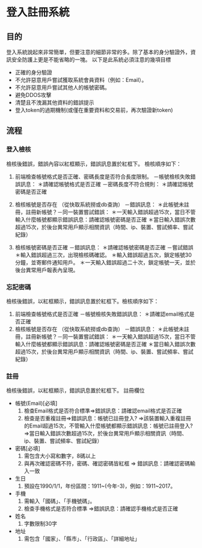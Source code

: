 # 登入註冊系統
## 目的
登入系統說起來非常簡單，但要注意的細節非常的多。除了基本的身分驗證外，資訊安全防護上更是不能省略的一塊。
以下是此系統必須注意的幾項目標
* 正確的身分驗證
* 不允許惡意用戶嘗試獲取系統會員資料（例如：Email）。
* 不允許惡意用戶嘗試其他人的帳號密碼。
* 避免DDOS攻擊
* 清楚且不洩漏其他資料的錯誤提示
* 登入token的過期機制(或僅在重要資料和交易前，再次驗證新token)

## 流程
### 登入檢核
檢核後錯誤，錯誤內容以紅框顯示，錯誤訊息置於紅框下。
檢核順序如下：
1. 前端檢查帳號格式是否正確、密碼長度是否符合長度限制。
  －帳號檢核失敗錯誤訊息：
    ＊請確認帳號格式是否正確
  －密碼長度不符合規則：
    ＊請確認帳號密碼是否正確
2. 檢核帳號是否存在 （從快取系統撈或db查詢）
   －錯誤訊息：
    ＊此帳號未註冊，<a>註冊新帳號？</a>－同一裝置嘗試錯誤：
    ＊一天輸入錯誤超過15次，當日不管輸入什麼帳號都顯示錯誤訊息：請確認帳號密碼是否正確
    ＊當日輸入錯誤次數超過15次，於後台異常用戶顯示相關資訊（時間、ip、裝置、嘗試頻率、嘗試紀錄）

3. 檢核帳號密碼是否正確
   －錯誤訊息：
    ＊請確認帳號密碼是否正確
   －嘗試錯誤
    ＊輸入錯誤超過三次，出現檢核碼確認。
    ＊輸入錯誤超過五次，鎖定帳號30分鐘，並寄郵件通知用戶。
    ＊一天輸入錯誤超過二十次，鎖定帳號一天，並於後台異常用戶報表內呈現。
    
### 忘記密碼
檢核後錯誤，以紅框顯示，錯誤訊息置於紅框下。檢核順序如下：
1. 前端檢查帳號格式是否正確
  －帳號檢核失敗錯誤訊息：
    ＊請確認email格式是否正確
2. 檢核帳號是否存在 （從快取系統撈或db查詢）
  －錯誤訊息：
    ＊此帳號未註冊，<a>註冊新帳號？</a>－同一裝置嘗試錯誤：
    ＊一天輸入錯誤超過15次，當日不管輸入什麼帳號都顯示錯誤訊息：請確認帳號密碼是否正確
    ＊當日輸入錯誤次數超過15次，於後台異常用戶顯示相關資訊（時間、ip、裝置、嘗試頻率、嘗試紀錄）

### 註冊
檢核後錯誤，以紅框顯示，錯誤訊息置於紅框下。
註冊欄位
- 帳號(Email)[必填]
  1. 檢查Email格式是否符合標準=>錯誤訊息：請確認email格式是否正確
  2. 檢查是否重複註冊=>錯誤訊息：帳號已註冊<a>登入?</a>
    =>該裝置輸入重複註冊的Email超過15次，不管輸入什麼帳號都顯示錯誤訊息：帳號已註冊<a>登入?</a>
    =>當日輸入錯誤次數超過15次，於後台異常用戶顯示相關資訊（時間、ip、裝置、嘗試頻率、嘗試紀錄）
- 密碼[必填]
  1. 需包含大小寫和數字，8碼以上
  2. 與再次確認密碼不符，密碼、確認密碼皆紅框
    => 錯誤訊息：請確認密碼輸入一致
- 生日
  1. 預設在1990/1/1，年份區間：1911~(今年-3)，例如：1911~2017。
- 手機
  1. 需輸入「國碼」、「手機號碼」。
  2. 檢查手機格式是否符合標準
    =>錯誤訊息：請確認手機格式是否正確
- 姓名
  1. 字數限制30字
- 地址
  1. 需包含「國家」、「縣市」、「行政區」、「詳細地址」

  
